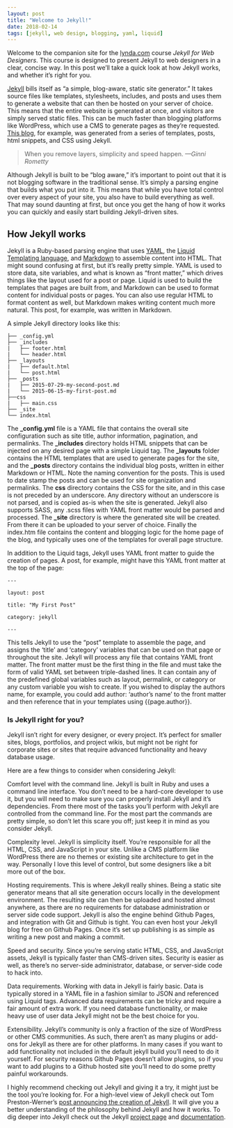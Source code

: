 ```yaml
---
layout: post
title: "Welcome to Jekyll!"
date: 2018-02-14
tags: [jekyll, web design, blogging, yaml, liquid]
---
```


Welcome to the companion site for the [lynda.com](http://www.lynda.com "LYNDA LYNDA") course *Jekyll for Web Designers*. This course is designed to present Jekyll to web designers in a clear, concise way. In this post we’ll take a quick look at how Jekyll works, and whether it’s right for you.

[Jekyll][1] bills itself as “a simple, blog-aware, static site generator.” It takes source files like templates, stylesheets, includes, and posts and uses them to generate a website that can then be hosted on your server of choice. This means that the entire website is generated at once, and visitors are simply served static files. This can be much faster than blogging platforms like WordPress, which use a CMS to generate pages as they’re requested. [This blog]({{site.baseurl}}/index.html), for example, was generated from a series of templates, posts, html snippets, and CSS using Jekyll.

>When you remove layers, simplicity and speed happen.
><cite>&mdash;Ginni Rometty</cite>

Although Jekyll is built to be “blog aware,” it’s important to point out that it is not blogging software in the traditional sense. It’s simply a parsing engine that builds what you put into it. This means that while you have total control over every aspect of your site, you also have to build everything as well. That may sound daunting at first, but once you get the hang of how it works you can quickly and easily start building Jekyll-driven sites.

## How Jekyll works

Jekyll is a Ruby-based parsing engine that uses [YAML](http://yaml.org/ "YAML"), the [Liquid Templating language](http://liquidmarkup.org "liquid"), and [Markdown](http://daringfireball.net/projects/markdown/ "markdown") to assemble content into HTML. That might sound confusing at first, but it’s really pretty simple. YAML is used to store data, site variables, and what is known as “front matter,” which drives things like the layout used for a post or page. Liquid is used to build the templates that pages are built from, and Markdown can be used to format content for individual posts or pages. You can also use regular HTML to format content as well, but Markdown makes writing content much more natural. This post, for example, was written in Markdown.

A simple Jekyll directory looks like this:

~~~~~~~
├── _config.yml
├── _includes
|   ├── footer.html
|   └── header.html
├── _layouts
|   ├── default.html
|   └── post.html
├── _posts
|   ├── 2015-07-29-my-second-post.md
|   └── 2015-06-15-my-first-post.md
├──css
|   ├── main.css
├── _site
└── index.html
~~~~~~~

The **_config.yml** file is a YAML file that contains the overall site configuration such as site title, author information, pagination, and permalinks. The **_includes** directory holds HTML snippets that can be injected on any desired page with a simple Liquid tag. The **_layouts** folder contains the HTML templates that are used to generate pages for the site, and the **_posts** directory contains the individual blog posts, written in either Markdown or HTML. Note the naming convention for the posts. This is used to date stamp the posts and can be used for site organization and permalinks. The **css** directory contains the CSS for the site, and in this case is not preceded by an underscore. Any directory without an underscore is not parsed, and is copied as-is when the site is generated. Jekyll also supports SASS, any .scss files with YAML front matter would be parsed and processed. The **_site** directory is where the generated site will be created. From there it can be uploaded to your server of choice. Finally the index.htm file contains the content and blogging logic for the home page of the blog, and typically uses one of the templates for overall page structure.

In addition to the Liquid tags, Jekyll uses YAML front matter to guide the creation of pages. A post, for example, might have this YAML front matter at the top of the page:

~~~~~~~
---

layout: post

title: "My First Post"

category: jekyll

---
~~~~~~~

This tells Jekyll to use the “post” template to assemble the page, and assigns the ‘title’ and ‘category’ variables that can be used on that page or throughout the site. Jekyll will process any file that contains YAML front matter. The front matter must be the first thing in the file and must take the form of valid YAML set between triple-dashed lines. It can contain any of the predefined global variables such as layout, permalink, or category or any custom variable you wish to create. If you wished to display the authors name, for example, you could add author: ‘author’s name’ to the front matter and then reference that in your templates using {{page.author}}.

### Is Jekyll right for you?

Jekyll isn’t right for every designer, or every project. It’s perfect for smaller sites, blogs, portfolios, and project wikis, but might not be right for corporate sites or sites that require advanced functionality and heavy database usage.

Here are a few things to consider when considering Jekyll:

Comfort level with the command line. Jekyll is built in Ruby and uses a command line interface. You don’t need to be a hard-core developer to use it, but you will need to make sure you can properly install Jekyll and it’s dependencies. From there most of the tasks you’ll perform with Jekyll are controlled from the command line. For the most part the commands are pretty simple, so don’t let this scare you off; just keep it in mind as you consider Jekyll.

Complexity level. Jekyll is simplicity itself. You’re responsible for all the HTML, CSS, and JavaScript in your site. Unlike a CMS platform like WordPress there are no themes or existing site architecture to get in the way. Personally I love this level of control, but some designers like a bit more out of the box.

Hosting requirements. This is where Jekyll really shines. Being a static site generator means that all site generation occurs locally in the development environment. The resulting site can then be uploaded and hosted almost anywhere, as there are no requirements for database administration or server side code support. Jekyll is also the engine behind Github Pages, and integration with Git and Github is tight. You can even host your Jekyll blog for free on Github Pages. Once it’s set up publishing is as simple as writing a new post and making a commit.

Speed and security. Since you’re serving static HTML, CSS, and JavaScript assets, Jekyll is typically faster than CMS-driven sites. Security is easier as well, as there’s no server-side administrator, database, or server-side code to hack into.

Data requirements. Working with data in Jekyll is fairly basic. Data is typically stored in a YAML file in a fashion similar to JSON and referenced using Liquid tags. Advanced data requirements can be tricky and require a fair amount of extra work. If you need database functionality, or make heavy use of user data Jekyll might not be the best choice for you.

Extensibility. Jekyll’s community is only a fraction of the size of WordPress or other CMS communities. As such, there aren’t as many plugins or add-ons for Jekyll as there are for other platforms. In many cases if you want to add functionality not included in the default jekyll build you’ll need to do it yourself. For security reasons Github Pages doesn’t allow plugins, so if you want to add plugins to a Github hosted site you’ll need to do some pretty painful workarounds.

I highly recommend checking out Jekyll and giving it a try, it might just be the tool you’re looking for. For a high-level view of Jekyll check out Tom Preston-Werner’s [post announcing the creation of Jekyll](http://tom-preston-werner.com). It will give you a better understanding of the philosophy behind Jekyll and how it works. To dig deeper into Jekyll check out the Jekyll [project page][1] and [documentation][2].


[1]: http://jekyllrb.com/ "jekyll"
[2]: http://jekyllrb.com/docs/home/ "jekyll documentation"
